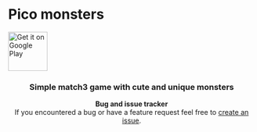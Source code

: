 # Pico monsters

<a href="https://play.google.com/store/apps/details?id=hr.studeeo.creative.pm" target="_blank"><img alt="Get it on Google Play" height="80" src="https://play.google.com/intl/en_us/badges/images/generic/en_badge_web_generic.png"></a>

<div align="center">

### Simple match3 game with cute and unique monsters
 
**Bug and issue tracker**  
If you encountered a bug or have a feature request feel free to [create an issue](https://github.com/creativestudeeo/picomonsters/issues/new).
</div>
